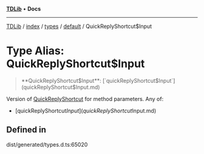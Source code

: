 [**TDLib**](../../../../../../README.md) • **Docs**

***

[TDLib](../../../../../../modules.md) / [index](../../../../../README.md) / [types](../../../README.md) / [default](../README.md) / QuickReplyShortcut$Input

# Type Alias: QuickReplyShortcut$Input

> **QuickReplyShortcut$Input**: [`quickReplyShortcut$Input`](quickReplyShortcut$Input.md)

Version of [QuickReplyShortcut](QuickReplyShortcut-1.md) for method parameters.
Any of:
- [quickReplyShortcut$Input](quickReplyShortcut$Input.md)

## Defined in

dist/generated/types.d.ts:65020
